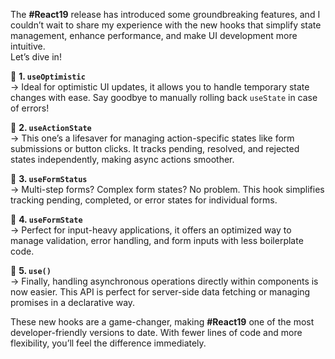 The **#React19** release has introduced some groundbreaking features, and I couldn’t wait to share my experience with the new hooks that simplify state management, enhance performance, and make UI development more intuitive.  
Let’s dive in!

🔹 **1. `useOptimistic`**  
→ Ideal for optimistic UI updates, it allows you to handle temporary state changes with ease. Say goodbye to manually rolling back `useState` in case of errors!

🔹 **2. `useActionState`**  
→ This one’s a lifesaver for managing action-specific states like form submissions or button clicks. It tracks pending, resolved, and rejected states independently, making async actions smoother.

🔹 **3. `useFormStatus`**  
→ Multi-step forms? Complex form states? No problem. This hook simplifies tracking pending, completed, or error states for individual forms.

🔹 **4. `useFormState`**  
→ Perfect for input-heavy applications, it offers an optimized way to manage validation, error handling, and form inputs with less boilerplate code.

🔹 **5. `use()`**  
→ Finally, handling asynchronous operations directly within components is now easier. This API is perfect for server-side data fetching or managing promises in a declarative way.

These new hooks are a game-changer, making **#React19** one of the most developer-friendly versions to date. With fewer lines of code and more flexibility, you’ll feel the difference immediately.
